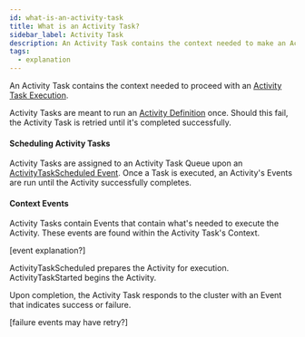 ```yaml
---
id: what-is-an-activity-task
title: What is an Activity Task?
sidebar_label: Activity Task
description: An Activity Task contains the context needed to make an Activity Task Execution.
tags:
  - explanation
---
```


An Activity Task contains the context needed to proceed with an [Activity Task Execution](/docs/concepts/what-is-an-activity-task-execution). 

Activity Tasks are meant to run an [Activity Definition]() once. Should this fail, the Activity Task is retried until it's completed successfully.

#### Scheduling Activity Tasks

Activity Tasks are assigned to an Activity Task Queue upon an [ActivityTaskScheduled Event](). Once a Task is executed, an Activity's Events are run until the Activity successfully completes.

#### Context Events

Activity Tasks contain Events that contain what's needed to execute the Activity. These events are found within the Activity Task's Context.

[event explanation?]

ActivityTaskScheduled prepares the Activity for execution. ActivityTaskStarted begins the Activity. 

Upon completion, the Activity Task responds to the cluster with an Event that indicates success or failure.

[failure events may have retry?]




